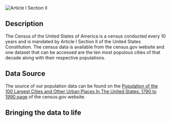 ![Article I Section II](https://i.imgur.com/vD9d8hp.png "Article I Section II")

## Description

The Census of the United States of America is a census conducted every 10 years and is mandated by Article I Section II of the United States Constitution. The census data is available from the census.gov website and one dataset that can be accessed are the ten most populous cities of that decade along with their respective populations.

## Data Source

The source of our population data can be found on the [Population of the 100 Largest Cities and Other Urban Places In The United States: 1790 to 1990 page](https://www.census.gov/library/working-papers/1998/demo/POP-twps0027.html) of the census.gov website.

## Bringing the data to life
